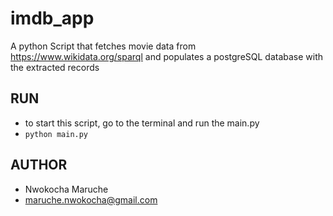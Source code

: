 # imdb_app
A python Script that fetches movie data from https://www.wikidata.org/sparql and populates 
a postgreSQL database with the extracted records

## RUN
- to start this script, go to the terminal and run the main.py
- `python main.py`

## AUTHOR
- Nwokocha Maruche
- maruche.nwokocha@gmail.com
